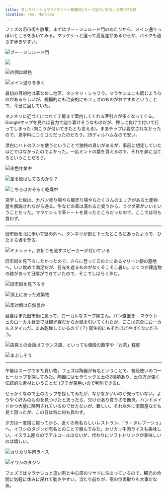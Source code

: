 ```yaml
---
title: タンネリ・ショワラ/マリーン朝墓地/スーク巡り/モロッコ旅行7日目
location: Fes, Morocco
---
```


フェズの旧市街を散策。まずはブー・ジュルード門のあたりから、メイン通りっぽいところを歩いてみる。マラケシュと違って高低差があるからか、バイクも通らず歩きやすい。

![ブー・ジュルード門](https://photos.old.apkas.net/medium/202403/20240306-191305.webp)

![](https://photos.old.apkas.net/medium/202403/20240306-191332.webp)

![内側は緑色](https://photos.old.apkas.net/medium/202403/20240306-191627.webp)

![メイン通りを歩く](https://photos.old.apkas.net/medium/202403/20240306-191935.webp)

最初の目的地は革なめし地区、タンネリ・ショワラ。マラケシュにも同じようなのがあるらしいが、規模的にも治安的にもフェズのものがおすすめということで、今日に回していた。

タンネリに近づくにつれて工房まで案内してくれる客引きが多くなってくる。Googleマップを見れば自力で辿り着けそうなものだが、押しに負けて付いて行ってしまった (向こうが付いてきたとも言える)。まあチップは要求されなかったので、見学料にコミコミだったのだろう。25ディルハムなので安い。

漂白にハトのフンを使うということで独特の臭いがあるが、事前に想定していたほどではなかったのでよかった。一応ミントの葉を貰えるので、それを鼻に当てろということだろう。

![染色作業中](https://photos.old.apkas.net/medium/202403/20240306-200912.webp)

![革を延ばしてるのかな？](https://photos.old.apkas.net/medium/202403/20240306-201015.webp)

![こちらはおそらく乾燥中](https://photos.old.apkas.net/medium/202403/20240306-201028.webp)

見学した後は、カバン売り場やら服売り場やらたくさんのエリアがある土産物屋を解説されながら通る。牛などの革は濡れると臭うから、ラクダ革がいいということだった。マラケシュで革トートを買ったところだったので、ここでは何も買わず。

---

旧市街を北に歩いて壁の外へ。タンネリが割と下ったところにあったようで、ひたすら坂を登る。

![ミナレット。お祈りを流すスピーカーが付いている](https://photos.old.apkas.net/medium/202403/20240306-205621.webp)

旧市街を見下ろしたかったので、さらに登って丘の上にあるマリーン朝の墓地へ。いい眺めで満足だが、日光を遮るものがなくそこそこ暑い。いくつか建造物の跡があって日陰ができていたので、そこでしばらく休む。

![旧市街を見下ろす](https://photos.old.apkas.net/medium/202403/20240306-130821.webp)

![頂上にあった建築物](https://photos.old.apkas.net/medium/202403/20240306-212331.webp)

![反対側は自然豊か](https://photos.old.apkas.net/medium/202403/20240306-212527.webp)

昼食はまた旧市街に戻って、ローカルなスープ屋さん。パン直置き... マラケシュのローカル食堂では観光客だからか紙を引いてくれたが、ここは完全にローカルスタイルだ。まあ乾燥しているので (？) 衛生的にもそれほどやばくないだろう。
 
![店員との会話はフランス語、といっても値段の数字や「お茶」程度](https://photos.old.apkas.net/medium/202403/20240306-224458.webp)

![まぶしそう](https://photos.old.apkas.net/medium/202403/20240306-232857.webp)

---

午後はスークでまた買い物。フェズは陶器が有名ということで、普段使いのコーヒーカップを探してみた。陶器にはセラミックと土の2種類あり、土の方が強く伝統的な素材ということだ (フチが茶色いので判別できる)。

せっかくなので土のカップを探してみたが、なかなかいいのが売っていない。ようやく好みのものを見つけたと思ったら、欠けがあり買うのを断念。ハンドメイドかつ大量に陳列されているので仕方ないが、難しい。それ以外に楽器屋なども見て回ったが、この日は特に何も買わず。

夕方は一度宿に戻ってから、近くの有名らしいレストラン、「ラ・タルブーシュ」へ。イワシのタジンが有名とのことで頼んでみた。カリカリ牛肉ライスも美味しい。イスラム圏なのでアルコールはないが、代わりにソフトドリンクが美味しいのは嬉しい。

![カリカリ牛肉ライス](https://photos.old.apkas.net/medium/202403/20240307-035444.webp)

![イワシのタジン](https://photos.old.apkas.net/medium/202403/20240307-035450.webp)

フェズではマラケシュと違い割と中心部のリヤドに泊まっているので、観光の合間に気軽に休みに戻れて動きやすい。当たり前だが、宿の位置取りも大事だなあ。
